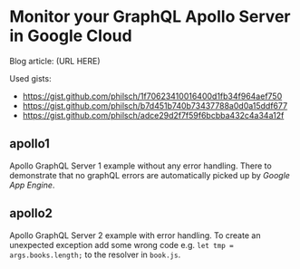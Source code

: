 Monitor your GraphQL Apollo Server in Google Cloud
==================================================

Blog article: (URL HERE)

Used gists:

* https://gist.github.com/philsch/1f70623410016400d1fb34f964aef750
* https://gist.github.com/philsch/b7d451b740b73437788a0d0a15ddf677
* https://gist.github.com/philsch/adce29d2f7f59f6bcbba432c4a34a12f

## apollo1

Apollo GraphQL Server 1 example without any error handling. There to demonstrate that
no graphQL errors are automatically picked up by *Google App Engine*.

## apollo2

Apollo GraphQL Server 2 example with error handling. To create an unexpected exception 
add some wrong code e.g. `let tmp = args.books.length;` to the resolver in `book.js`.